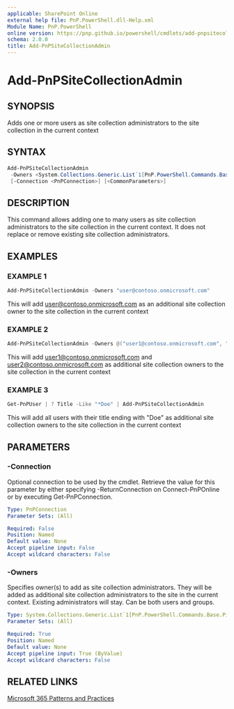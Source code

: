 ```yaml
---
applicable: SharePoint Online
external help file: PnP.PowerShell.dll-Help.xml
Module Name: PnP.PowerShell
online version: https://pnp.github.io/powershell/cmdlets/add-pnpsitecollectionadmin
schema: 2.0.0
title: Add-PnPSiteCollectionAdmin
---
```


# Add-PnPSiteCollectionAdmin

## SYNOPSIS
Adds one or more users as site collection administrators to the site collection in the current context

## SYNTAX

```powershell
Add-PnPSiteCollectionAdmin
 -Owners <System.Collections.Generic.List`1[PnP.PowerShell.Commands.Base.PipeBinds.UserPipeBind]>
 [-Connection <PnPConnection>] [<CommonParameters>]
```

## DESCRIPTION
This command allows adding one to many users as site collection administrators to the site collection in the current context. It does not replace or remove existing site collection administrators.

## EXAMPLES

### EXAMPLE 1
```powershell
Add-PnPSiteCollectionAdmin -Owners "user@contoso.onmicrosoft.com"
```

This will add user@contoso.onmicrosoft.com as an additional site collection owner to the site collection in the current context

### EXAMPLE 2
```powershell
Add-PnPSiteCollectionAdmin -Owners @("user1@contoso.onmicrosoft.com", "user2@contoso.onmicrosoft.com")
```

This will add user1@contoso.onmicrosoft.com and user2@contoso.onmicrosoft.com as additional site collection owners to the site collection in the current context

### EXAMPLE 3
```powershell
Get-PnPUser | ? Title -Like "*Doe" | Add-PnPSiteCollectionAdmin
```

This will add all users with their title ending with "Doe" as additional site collection owners to the site collection in the current context

## PARAMETERS

### -Connection
Optional connection to be used by the cmdlet. Retrieve the value for this parameter by either specifying -ReturnConnection on Connect-PnPOnline or by executing Get-PnPConnection.

```yaml
Type: PnPConnection
Parameter Sets: (All)

Required: False
Position: Named
Default value: None
Accept pipeline input: False
Accept wildcard characters: False
```

### -Owners
Specifies owner(s) to add as site collection administrators. They will be added as additional site collection administrators to the site in the current context. Existing administrators will stay. Can be both users and groups.

```yaml
Type: System.Collections.Generic.List`1[PnP.PowerShell.Commands.Base.PipeBinds.UserPipeBind]
Parameter Sets: (All)

Required: True
Position: Named
Default value: None
Accept pipeline input: True (ByValue)
Accept wildcard characters: False
```

## RELATED LINKS

[Microsoft 365 Patterns and Practices](https://aka.ms/m365pnp)